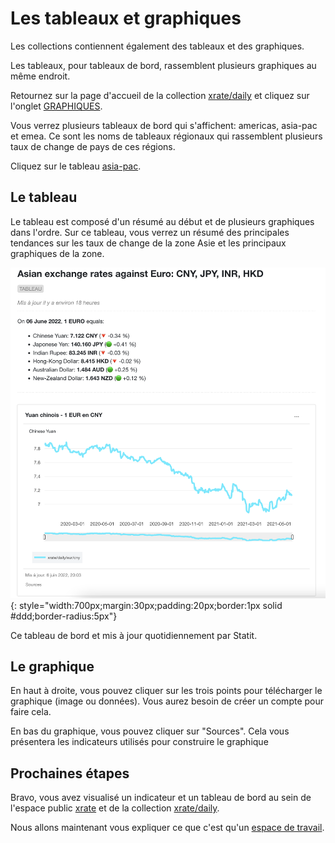 # Les tableaux et graphiques

Les collections contiennent également des tableaux et des graphiques.

Les tableaux, pour tableaux de bord, rassemblent plusieurs graphiques au même endroit.

Retournez sur la page d'accueil de la collection [xrate/daily](https://www.gostatit.com/xrate/daily) et cliquez sur l'onglet [GRAPHIQUES](https://www.gostatit.com/xrate/daily?tab=charts).

Vous verrez plusieurs tableaux de bord qui s'affichent: americas, asia-pac et emea. Ce sont les noms de tableaux régionaux qui rassemblent plusieurs taux de change de pays de ces régions.

Cliquez sur le tableau [asia-pac](https://www.gostatit.com/i/xrate/daily/asia-pac).

## Le tableau

Le tableau est composé d'un résumé au début et de plusieurs graphiques dans l'ordre. Sur ce tableau, vous verrez un résumé des principales tendances sur les taux de change de la zone Asie et les principaux graphiques de la zone.

![xrate/daily](/img/user-fr_gs_charts_0.png){: style="width:700px;margin:30px;padding:20px;border:1px solid #ddd;border-radius:5px"}

Ce tableau de bord et mis à jour quotidiennement par Statit.


## Le graphique

En haut à droite, vous pouvez cliquer sur les trois points pour télécharger le graphique (image ou données). Vous aurez besoin de créer un compte pour faire cela.

En bas du graphique, vous pouvez cliquer sur "Sources". Cela vous présentera les indicateurs utilisés pour construire le graphique


## Prochaines étapes

Bravo, vous avez visualisé un indicateur et un tableau de bord au sein de l'espace public [xrate](https://www.gostatit.com/xrate) et de la collection [xrate/daily](https://www.gostatit.com/xrate/daily).

Nous allons maintenant vous expliquer ce que c'est qu'un [espace de travail](/gs/workspaces.md).
